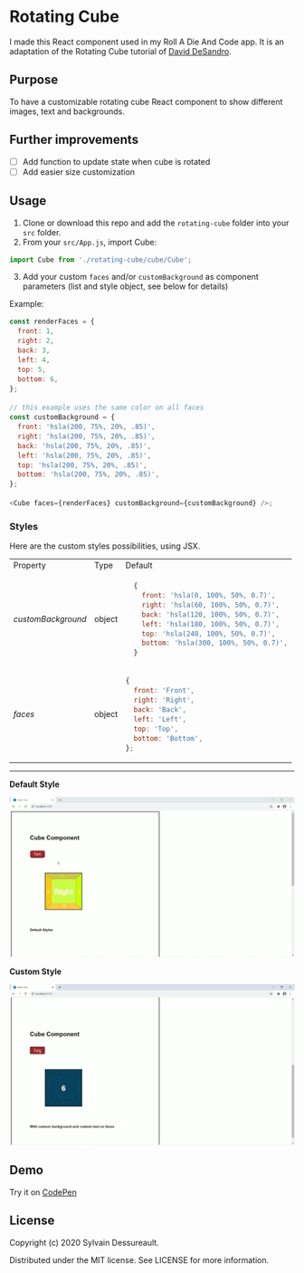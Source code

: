 # Rotating Cube

I made this React component used in my Roll A Die And Code app. It is an adaptation of the Rotating Cube tutorial of [David DeSandro](https://3dtransforms.desandro.com/cube).

## Purpose

To have a customizable rotating cube React component to show different images, text and backgrounds.

## Further improvements

- [ ] Add function to update state when cube is rotated
- [ ] Add easier size customization

## Usage

1. Clone or download this repo and add the `rotating-cube` folder into your `src` folder.
2. From your `src/App.js`, import Cube:

```javascript
import Cube from './rotating-cube/cube/Cube';
```

3. Add your custom `faces` and/or `customBackground` as component parameters (list and style object, see below for details)

Example:

```javascript
const renderFaces = {
  front: 1,
  right: 2,
  back: 3,
  left: 4,
  top: 5,
  bottom: 6,
};

// this example uses the same color on all faces
const customBackground = {
  front: 'hsla(200, 75%, 20%, .85)',
  right: 'hsla(200, 75%, 20%, .85)',
  back: 'hsla(200, 75%, 20%, .85)',
  left: 'hsla(200, 75%, 20%, .85)',
  top: 'hsla(200, 75%, 20%, .85)',
  bottom: 'hsla(200, 75%, 20%, .85)',
};

<Cube faces={renderFaces} customBackground={customBackground} />;
```

### Styles

Here are the custom styles possibilities, using JSX.

<table>
<tr>
<td> Property </td> <td> Type </td> <td> Default </td>
</tr>
<tr>
<td> <em>customBackground</em> </td>
<td> object </td>
<td>

```javascript
  {
    front: 'hsla(0, 100%, 50%, 0.7)',
    right: 'hsla(60, 100%, 50%, 0.7)',
    back: 'hsla(120, 100%, 50%, 0.7)',
    left: 'hsla(180, 100%, 50%, 0.7)',
    top: 'hsla(240, 100%, 50%, 0.7)',
    bottom: 'hsla(300, 100%, 50%, 0.7)',
  }
```

</td>
</tr>
<tr>
<td> <em>faces</em> </td>
<td> object </td>
<td>

```javascript
{
  front: 'Front',
  right: 'Right',
  back: 'Back',
  left: 'Left',
  top: 'Top',
  bottom: 'Bottom',
};
```

</td>
</tr>

</table>

---

**Default Style**

![](https://github.com/syldess/images-for-react-components-showcase/blob/main/rotating-cube/defaultStyles.gif)

**Custom Style**

![](https://github.com/syldess/images-for-react-components-showcase/blob/main/rotating-cube/customStyles.gif)

## Demo

Try it on [CodePen](https://codepen.io/sylvaindessureault/full/jOebByM)

## License

Copyright (c) 2020 Sylvain Dessureault.

Distributed under the MIT license. See LICENSE for more information.
